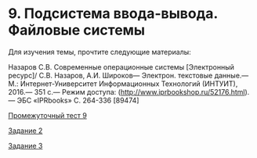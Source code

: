 # 9. Подсистема ввода-вывода. Файловые системы
Для изучения темы, прочтите следующие материалы:

Назаров С.В. Современные операционные системы [Электронный ресурс]/ С.В. Назаров, А.И. Широков— Электрон. текстовые данные.— М.: Интернет-Университет Информационных Технологий (ИНТУИТ), 2016.— 351 c.— Режим доступа: (http://www.iprbookshop.ru/52176.html).— ЭБС «IPRbooks» С. 264-336 [89474]

 [Промежуточный тест 9](https://edu.rosdistant.ru/mod/quiz/view.php?id=32270)
 
 [Задание 2](https://edu.rosdistant.ru/mod/assign/view.php?id=44307)
 
 [Задание 3](https://edu.rosdistant.ru/mod/assign/view.php?id=44308)